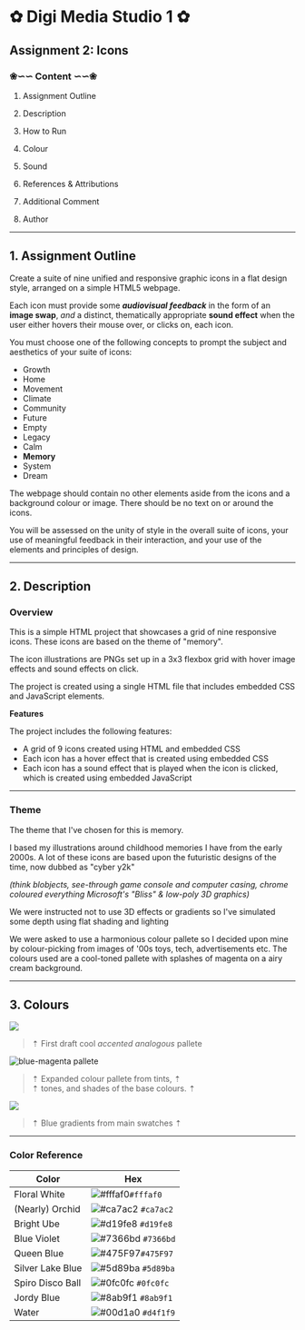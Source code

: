 
#  ✿ Digi Media Studio 1 ✿
 ## Assignment 2: Icons 

### ❀∽∽ **Content** ∽∽❀
 1. Assignment Outline

 2. Description 
 3. How to Run 
 4. Colour  
 5. Sound  
 6. References & Attributions
 7. Additional Comment 
 8. Author
---




##  **1. Assignment Outline**

 Create a suite of nine unified and responsive
 graphic icons in a flat design style,
 arranged on a simple HTML5 webpage.

 Each icon must provide some __*audiovisual
 feedback*__ in the form of an **image swap**,
 *and* a distinct, thematically appropriate
 **sound effect** when the user either hovers
 their mouse
 over, or clicks on, each icon.
 
  You must choose one of the following concepts
  to prompt the subject and aesthetics of your
  suite of icons:

 - Growth
 - Home
 - Movement
 - Climate
 - Community
 - Future
 - Empty
 - Legacy
 - Calm
 - **Memory**
 - System
 - Dream

 The webpage should contain no other elements
 aside from the icons and a background colour or
 image. There should be no text on or around the
 icons.

 You will be assessed on the unity of style in
 the overall suite of icons, your use of
 meaningful feedback in their interaction, and
 your use of the elements and principles of
 design.
***
## **2. Description**
### Overview 
 This is a simple HTML project that showcases a grid of nine responsive icons. These icons are based on the theme of "memory". 

 The icon illustrations are PNGs set up in a 3x3 flexbox grid with hover image effects and sound effects on click. 

 The project is created using a single HTML file that includes embedded CSS and JavaScript elements. 

**Features**

 The project includes the following features:

 * A grid of 9 icons created using HTML and embedded CSS
 * Each icon has a hover effect that is created using embedded CSS
 * Each icon has a sound effect that is played when the icon is clicked, which is created using embedded JavaScript
 ***

### Theme
 The theme that I've chosen for this is memory.

 I based my illustrations around childhood 
 memories I have from the early 2000s. A lot of
 these icons are based upon the futuristic designs
 of the time, now dubbed as "cyber y2k" 

 *(think blobjects, see-through game console and 
  computer casing, chrome coloured everything
  Microsoft's "Bliss" & low-poly 3D graphics)*
 
 We were instructed not to use 3D effects or 
 gradients so I've simulated some depth using 
 flat shading and lighting 

 We were asked to use a harmonious colour pallete
 so I decided upon mine by colour-picking from
 images of '00s toys, tech, advertisements etc. The colours used are a cool-toned pallete with splashes of magenta on a airy cream background. 
>
 ---


## **3. Colours**
![](https://static.wixstatic.com/media/df862d_a925fb558c304538b7d9b10ee5a4933b~mv2.png)

 > ⇡ First draft cool *accented analogous* pallete
 > 
![blue-magenta pallete](https://64.media.tumblr.com/e2ecf091b50b3aa8d425e6dd80226676/a19699669822fba3-be/s400x600/1982b96d9f51daaa66d54c5da120344143de27b4.pnj)

 >⇡ Expanded colour pallete from tints, ⇡  
 >⇡ tones, and shades of the base colours. ⇡
 >
![](https://64.media.tumblr.com/127f48b3963f325943a6bd75d90ab7a6/a19699669822fba3-3a/s400x600/5e99ab248b08fc233c6993f40da7babce5353a43.pnj)
 >
 >⇡ Blue gradients from main swatches ⇡  
 
***
### Color Reference

| Color             | Hex                                                                |
| ----------------- | ------------------------------------------------------------------ |
| Floral White | ![#fffaf0](https://encycolorpedia.com/fffaf0.svg)`#fffaf0` |
| (Nearly) Orchid | ![#ca7ac2](https://encycolorpedia.com/ca7ac2.svg) `#ca7ac2` |
| Bright Ube| ![#d19fe8](https://encycolorpedia.com/d19fe8.svg) `#d19fe8` |
| Blue Violet  | ![#7366bd](https://encycolorpedia.com/7366bd.svg) `#7366bd` |
| Queen Blue | ![#475F97](https://encycolorpedia.com/436b95.svg)`#475F97` |
| Silver Lake Blue | ![#5d89ba](https://encycolorpedia.com/5d89ba.svg) `#5d89ba` |
| Spiro Disco Ball| ![#0fc0fc](https://encycolorpedia.com/0fc0fc.svg) `#0fc0fc`|
| Jordy Blue | ![#8ab9f1](https://encycolorpedia.com/8ab9f1.svg) `#8ab9f1` |
| Water| ![#00d1a0](https://encycolorpedia.com/d4f1f9.svg) `#d4f1f9` |

